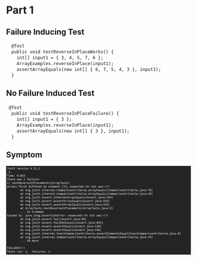 # Part 1

## Failure Inducing Test
```
  @Test
  public void testReverseInPlaceWorks() {
    int[] input1 = { 3, 4, 5, 7, 6 };
    ArrayExamples.reverseInPlace(input1);
    assertArrayEquals(new int[] { 6, 7, 5, 4, 3 }, input1);
  }
```

## No Failure Induced Test
```
 @Test
  public void testReverseInPlaceFailure() {
    int[] input1 = { 3 };
    ArrayExamples.reverseInPlace(input1);
    assertArrayEquals(new int[] { 3 }, input1);
  }
```

## Symptom
![Symptoms](img/symptom.png)
